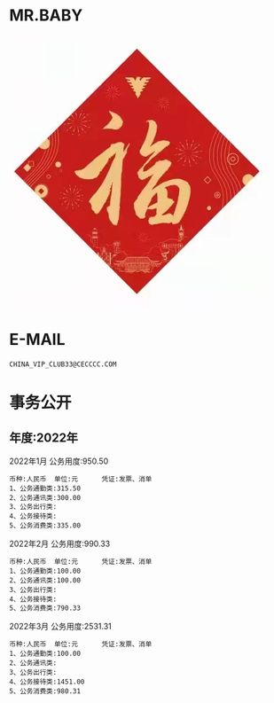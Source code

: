 MR.BABY
======

![image](image/loveF.jpg)

E-MAIL
======

```bash
CHINA_VIP_CLUB33@CECCCC.COM
```

事务公开
======

年度:2022年 
---

2022年1月   公务用度:950.50
```bash
币种:人民币  单位:元      凭证:发票、消单
1、公务通勤类:315.50
2、公务通讯类:300.00
3、公务出行类:
4、公务接待类:
5、公务消费类:335.00
```

2022年2月   公务用度:990.33
```bash
币种:人民币  单位:元      凭证:发票、消单
1、公务通勤类:100.00
2、公务通讯类:100.00
3、公务出行类:
4、公务接待类:
5、公务消费类:790.33
```


2022年3月   公务用度:2531.31
```bash
币种:人民币  单位:元      凭证:发票、消单
1、公务通勤类:100.00
2、公务通讯类:
3、公务出行类:
4、公务接待类:1451.00
5、公务消费类:980.31
```



















